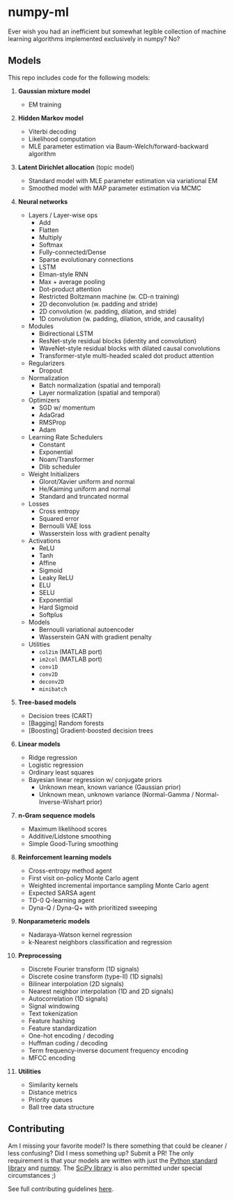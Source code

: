 # numpy-ml
Ever wish you had an inefficient but somewhat legible collection of machine
learning algorithms implemented exclusively in numpy? No? 

## Models
This repo includes code for the following models:

1. **Gaussian mixture model**
    - EM training

2. **Hidden Markov model**
    - Viterbi decoding
    - Likelihood computation
    - MLE parameter estimation via Baum-Welch/forward-backward algorithm

3. **Latent Dirichlet allocation** (topic model)
    - Standard model with MLE parameter estimation via variational EM
    - Smoothed model with MAP parameter estimation via MCMC 

4. **Neural networks** 
    * Layers / Layer-wise ops
        - Add
        - Flatten
        - Multiply
        - Softmax
        - Fully-connected/Dense
        - Sparse evolutionary connections
        - LSTM 
        - Elman-style RNN 
        - Max + average pooling 
        - Dot-product attention
        - Restricted Boltzmann machine (w. CD-n training)
        - 2D deconvolution (w. padding and stride)
        - 2D convolution (w. padding, dilation, and stride)
        - 1D convolution (w. padding, dilation, stride, and causality)
    * Modules
        - Bidirectional LSTM 
        - ResNet-style residual blocks (identity and convolution)
        - WaveNet-style residual blocks with dilated causal convolutions
        - Transformer-style multi-headed scaled dot product attention
    * Regularizers
        - Dropout 
    * Normalization
        - Batch normalization (spatial and temporal)
        - Layer normalization (spatial and temporal)
    * Optimizers
        - SGD w/ momentum 
        - AdaGrad 
        - RMSProp 
        - Adam
    * Learning Rate Schedulers
        - Constant
        - Exponential
        - Noam/Transformer 
        - Dlib scheduler
    * Weight Initializers
        - Glorot/Xavier uniform and normal
        - He/Kaiming uniform and normal
        - Standard and truncated normal
    * Losses
        - Cross entropy
        - Squared error
        - Bernoulli VAE loss
        - Wasserstein loss with gradient penalty
    * Activations
        - ReLU
        - Tanh
        - Affine
        - Sigmoid
        - Leaky ReLU
        - ELU
        - SELU
        - Exponential
        - Hard Sigmoid
        - Softplus
    * Models
        - Bernoulli variational autoencoder
        - Wasserstein GAN with gradient penalty
    * Utilities
        - `col2im` (MATLAB port)
        - `im2col` (MATLAB port)
        - `conv1D`
        - `conv2D`
        - `deconv2D`
        - `minibatch`

5. **Tree-based models**
    - Decision trees (CART)
    - [Bagging] Random forests 
    - [Boosting] Gradient-boosted decision trees

6. **Linear models**
    - Ridge regression
    - Logistic regression
    - Ordinary least squares 
    - Bayesian linear regression w/ conjugate priors
        - Unknown mean, known variance (Gaussian prior)
        - Unknown mean, unknown variance (Normal-Gamma / Normal-Inverse-Wishart prior)

7. **n-Gram sequence models**
    - Maximum likelihood scores
    - Additive/Lidstone smoothing
    - Simple Good-Turing smoothing

8. **Reinforcement learning models**
    - Cross-entropy method agent
    - First visit on-policy Monte Carlo agent
    - Weighted incremental importance sampling Monte Carlo agent
    - Expected SARSA agent
    - TD-0 Q-learning agent
    - Dyna-Q / Dyna-Q+ with prioritized sweeping

9. **Nonparameteric models**
    - Nadaraya-Watson kernel regression
    - k-Nearest neighbors classification and regression

10. **Preprocessing**
    - Discrete Fourier transform (1D signals)
    - Discrete cosine transform (type-II) (1D signals)
    - Bilinear interpolation (2D signals)
    - Nearest neighbor interpolation (1D and 2D signals)
    - Autocorrelation (1D signals)
    - Signal windowing
    - Text tokenization
    - Feature hashing
    - Feature standardization
    - One-hot encoding / decoding
    - Huffman coding / decoding
    - Term frequency-inverse document frequency encoding
    - MFCC encoding

11. **Utilities**
    - Similarity kernels
    - Distance metrics
    - Priority queues
    - Ball tree data structure

## Contributing

Am I missing your favorite model? Is there something that could be cleaner /
less confusing? Did I mess something up? Submit a PR! The only requirement is
that your models are written with just the [Python standard
library](https://docs.python.org/3/library/) and [numpy](https://www.numpy.org/). The
[SciPy library](https://scipy.github.io/devdocs/) is also permitted under special
circumstances ;)

See full contributing guidelines [here](./CONTRIBUTING.md). 
